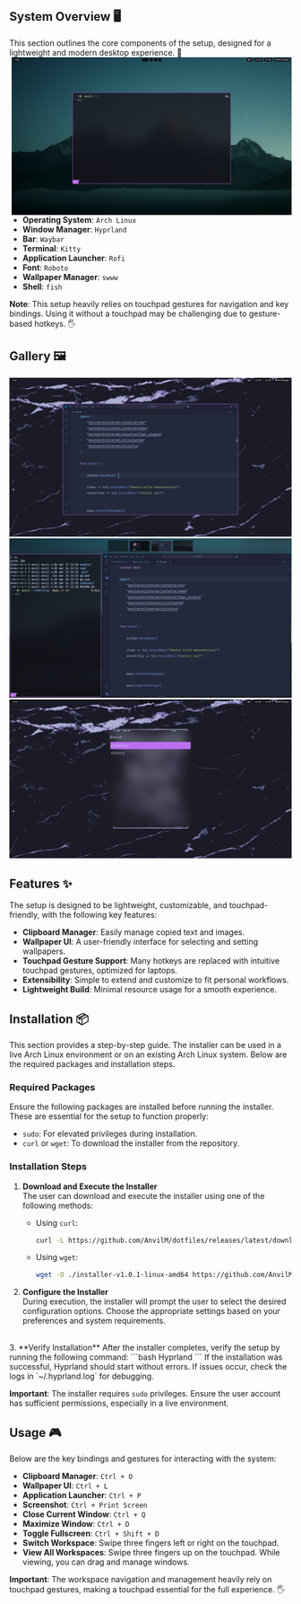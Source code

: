 ## System Overview 🖥️

This section outlines the core components of the setup, designed for a lightweight and modern desktop experience. 🌟
<img src="./assets/images/preview_1.png" align="right" width="500px">

-   **Operating System**: `Arch Linux`
-   **Window Manager**: `Hyprland`
-   **Bar**: `Waybar`
-   **Terminal**: `Kitty`
-   **Application Launcher**: `Rofi`
-   **Font**: `Roboto`
-   **Wallpaper Manager**: `swww`
-   **Shell**: `fish`


**Note**: This setup heavily relies on touchpad gestures for navigation and key bindings. Using it without a touchpad may be challenging due to gesture-based hotkeys. 🖐️

## Gallery 🖼️

<img src="./assets/images/preview_2.png">

<img src="./assets/images/preview_3.png">

<img src="./assets/images/preview_4.png">


## Features ✨

The setup is designed to be lightweight, customizable, and touchpad-friendly, with the following key features:

-   **Clipboard Manager**: Easily manage copied text and images.
-   **Wallpaper UI**: A user-friendly interface for selecting and setting wallpapers.
-   **Touchpad Gesture Support**: Many hotkeys are replaced with intuitive touchpad gestures, optimized for laptops.
-   **Extensibility**: Simple to extend and customize to fit personal workflows.
-   **Lightweight Build**: Minimal resource usage for a smooth experience.



## Installation 📦

This section provides a step-by-step guide. The installer can be used in a live Arch Linux environment or on an existing Arch Linux system. Below are the required packages and installation steps.

### Required Packages

Ensure the following packages are installed before running the installer. These are essential for the setup to function properly:

- `sudo`: For elevated privileges during installation.
- `curl` or `wget`: To download the installer from the repository.

### Installation Steps

1. **Download and Execute the Installer**  
   The user can download and execute the installer using one of the following methods:

   - Using `curl`:
     ```bash
     curl -L https://github.com/AnvilM/dotfiles/releases/latest/download/installer-v1.0.1-linux-amd64 -o ./installer-v1.0.1-linux-amd64 && chmod +x ./installer-v1.0.1-linux-amd64 && sudo ./installer-v1.0.1-linux-amd64; rm -f ./installer-v1.0.1-linux-amd64
     ```

   - Using `wget`:
     ```bash
     wget -O ./installer-v1.0.1-linux-amd64 https://github.com/AnvilM/dotfiles/releases/latest/download/installer-v1.0.1-linux-amd64 && chmod +x ./installer-v1.0.1-linux-amd64 && sudo ./installer-v1.0.1-linux-amd64; rm -f ./installer-v1.0.1-linux-amd64
     ```

2. **Configure the Installer**  
   During execution, the installer will prompt the user to select the desired configuration options. Choose the appropriate settings based on your preferences and system requirements.
<br>
3. **Verify Installation**  
   After the installer completes, verify the setup by running the following command:
   ```bash
   Hyprland
   ```
   If the installation was successful, Hyprland should start without errors. If issues occur, check the logs in `~/.hyprland.log` for debugging.

**Important**: The installer requires `sudo` privileges. Ensure the user account has sufficient permissions, especially in a live environment.



## Usage 🎮

Below are the key bindings and gestures for interacting with the system:

-   **Clipboard Manager**: `Ctrl + O`
-   **Wallpaper UI**: `Ctrl + L`
-   **Application Launcher**: `Ctrl + P`
-   **Screenshot**: `Ctrl + Print Screen`
-   **Close Current Window**: `Ctrl + Q`
-   **Maximize Window**: `Ctrl + D`
-   **Toggle Fullscreen**: `Ctrl + Shift + D`
-   **Switch Workspace**: Swipe three fingers left or right on the touchpad.
-   **View All Workspaces**: Swipe three fingers up on the touchpad. While viewing, you can drag and manage windows.

**Important**: The workspace navigation and management heavily rely on touchpad gestures, making a touchpad essential for the full experience. 🖐️